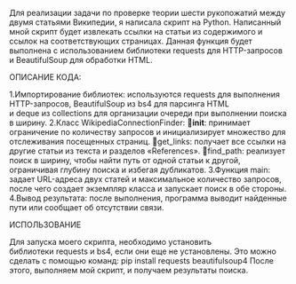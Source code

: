 Для реализации задачи по проверке теории шести рукопожатий между двумя статьями Википедии, я написала скрипт на Python.
Написанный мной скрипт будет извлекать ссылки на статьи из содержимого 
и ссылок на соответствующих страницах.
Данная функция будет выполнена с использованием библиотеки requests для HTTP-запросов и BeautifulSoup для обработки HTML.

ОПИСАНИЕ КОДА:

1.Импортирование библиотек: используются requests для выполнения 
HTTP-запросов, BeautifulSoup из bs4 для парсинга HTML и deque из collections для организации очереди при выполнении поиска в ширину.
2.Класс WikipediaConnectionFinder:
__init__: принимает ограничение по количеству запросов и инициализирует множество для отслеживания посещенных страниц.
get_links: получает все ссылки на другие статьи из текста и разделов «References».
find_path: реализует поиск в ширину, чтобы найти путь от одной статьи к другой, ограничивая глубину поиска и избегая дубликатов.
3.Функция main: задает URL-адреса двух статей и максимальное количество запросов, после чего создает экземпляр класса и запускает поиск в обе стороны.
4.Вывод результата: после выполнения, программа выводит найденные пути или сообщает об отсутствии связи.

ИСПОЛЬЗОВАНИЕ

Для запуска моего скрипта, необходимо установить библиотеки requests и bs4, если они еще не установлены. Это можно сделать с помощью команд: pip install requests beautifulsoup4
После этого, выполняем мой скрипт, и получаем результаты поиска.
